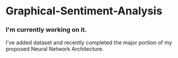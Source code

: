 # Graphical-Sentiment-Analysis
### I'm currently working on it. 
I've added dataset and recently completed the major portion of my proposed Neural Network Architecture.
